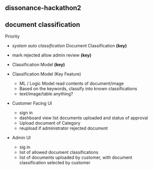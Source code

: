 ## dissonance-hackathon2

## document classification

Priority
- *system auto classification* Document Classification **(key)**
- mark rejected allow admin review **(key)**
- Classification Model **(key)**

- Classification Model (Key Feature)
  - ML / Logic Model read contents of document/image
  - Based on the keywords, classify into known classifications
  - text/image/table anything?

- Customer Facing UI
  - sign in
  - dashboard view list documents uploaded and status of approval
  - Upload document of Category
  - reupload if administrator rejected document


- Admin UI
  - sig in
  - list of allowed document classifications
  - list of documents uploaded by customer, with document classification selected by customer